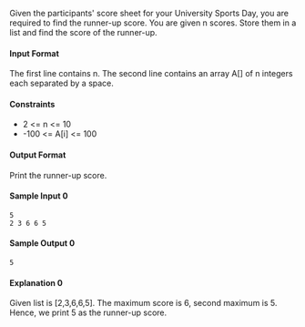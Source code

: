
Given the participants' score sheet for your University Sports Day, you are required to find the runner-up score. You are given n scores. Store them in a list and find the score of the runner-up.

#### Input Format
The first line contains n. The second line contains an array A[] of n integers each separated by a space.

#### Constraints
- 2 <= n <= 10
- -100 <= A[i] <= 100

#### Output Format
Print the runner-up score.

#### Sample Input 0
```
5
2 3 6 6 5
```
#### Sample Output 0
```
5
```
#### Explanation 0
Given list is [2,3,6,6,5]. The maximum score is 6, second maximum is 5. Hence, we print 5 as the runner-up score.
